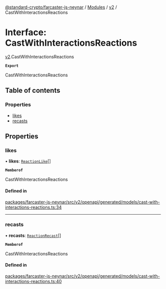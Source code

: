 [@standard-crypto/farcaster-js-neynar](../README.md) / [Modules](../modules.md) / [v2](../modules/v2.md) / CastWithInteractionsReactions

# Interface: CastWithInteractionsReactions

[v2](../modules/v2.md).CastWithInteractionsReactions

**`Export`**

CastWithInteractionsReactions

## Table of contents

### Properties

- [likes](v2.CastWithInteractionsReactions.md#likes)
- [recasts](v2.CastWithInteractionsReactions.md#recasts)

## Properties

### likes

• **likes**: [`ReactionLike`](v2.ReactionLike.md)[]

**`Memberof`**

CastWithInteractionsReactions

#### Defined in

[packages/farcaster-js-neynar/src/v2/openapi/generated/models/cast-with-interactions-reactions.ts:34](https://github.com/standard-crypto/farcaster-js/blob/main/packages/farcaster-js-neynar/src/v2/openapi/generated/models/cast-with-interactions-reactions.ts#L34)

___

### recasts

• **recasts**: [`ReactionRecast`](v2.ReactionRecast.md)[]

**`Memberof`**

CastWithInteractionsReactions

#### Defined in

[packages/farcaster-js-neynar/src/v2/openapi/generated/models/cast-with-interactions-reactions.ts:40](https://github.com/standard-crypto/farcaster-js/blob/main/packages/farcaster-js-neynar/src/v2/openapi/generated/models/cast-with-interactions-reactions.ts#L40)
